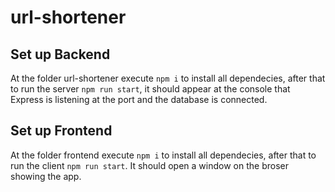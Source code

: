 # url-shortener

## Set up Backend

At the folder url-shortener execute `npm i` to install all dependecies, after that to run the server `npm run start`, it should appear at the console that Express is listening at the port and the database is connected.

## Set up Frontend

At the folder frontend execute `npm i` to install all dependecies, after that to run the client `npm run start`. It should open a window on the broser showing the app.
